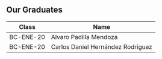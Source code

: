 ## Our Graduates

Class | Name 
--- | --- |
BC-ENE-20 | Alvaro Padilla Mendoza
BC-ENE-20 | Carlos Daniel Hernández Rodríguez
